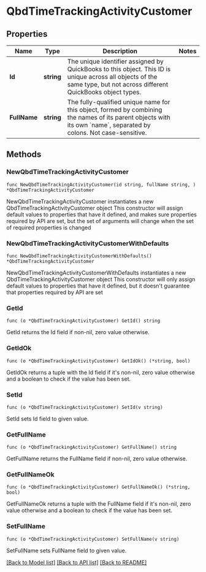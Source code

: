 # QbdTimeTrackingActivityCustomer

## Properties

Name | Type | Description | Notes
------------ | ------------- | ------------- | -------------
**Id** | **string** | The unique identifier assigned by QuickBooks to this object. This ID is unique across all objects of the same type, but not across different QuickBooks object types. | 
**FullName** | **string** | The fully-qualified unique name for this object, formed by combining the names of its parent objects with its own &#x60;name&#x60;, separated by colons. Not case-sensitive. | 

## Methods

### NewQbdTimeTrackingActivityCustomer

`func NewQbdTimeTrackingActivityCustomer(id string, fullName string, ) *QbdTimeTrackingActivityCustomer`

NewQbdTimeTrackingActivityCustomer instantiates a new QbdTimeTrackingActivityCustomer object
This constructor will assign default values to properties that have it defined,
and makes sure properties required by API are set, but the set of arguments
will change when the set of required properties is changed

### NewQbdTimeTrackingActivityCustomerWithDefaults

`func NewQbdTimeTrackingActivityCustomerWithDefaults() *QbdTimeTrackingActivityCustomer`

NewQbdTimeTrackingActivityCustomerWithDefaults instantiates a new QbdTimeTrackingActivityCustomer object
This constructor will only assign default values to properties that have it defined,
but it doesn't guarantee that properties required by API are set

### GetId

`func (o *QbdTimeTrackingActivityCustomer) GetId() string`

GetId returns the Id field if non-nil, zero value otherwise.

### GetIdOk

`func (o *QbdTimeTrackingActivityCustomer) GetIdOk() (*string, bool)`

GetIdOk returns a tuple with the Id field if it's non-nil, zero value otherwise
and a boolean to check if the value has been set.

### SetId

`func (o *QbdTimeTrackingActivityCustomer) SetId(v string)`

SetId sets Id field to given value.


### GetFullName

`func (o *QbdTimeTrackingActivityCustomer) GetFullName() string`

GetFullName returns the FullName field if non-nil, zero value otherwise.

### GetFullNameOk

`func (o *QbdTimeTrackingActivityCustomer) GetFullNameOk() (*string, bool)`

GetFullNameOk returns a tuple with the FullName field if it's non-nil, zero value otherwise
and a boolean to check if the value has been set.

### SetFullName

`func (o *QbdTimeTrackingActivityCustomer) SetFullName(v string)`

SetFullName sets FullName field to given value.



[[Back to Model list]](../README.md#documentation-for-models) [[Back to API list]](../README.md#documentation-for-api-endpoints) [[Back to README]](../README.md)



